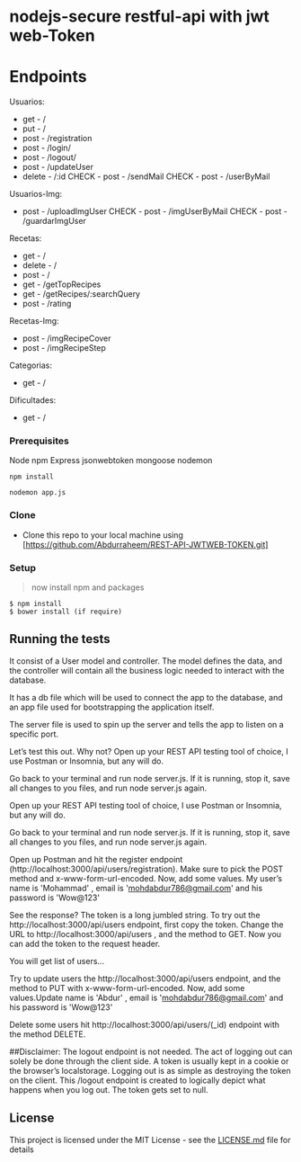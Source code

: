 # nodejs-secure restful-api with jwt web-Token

# Endpoints
Usuarios:
- get - /
- put - /
- post - /registration
- post - /login/
- post - /logout/
- post - /updateUser
- delete - /:id
CHECK - post - /sendMail
CHECK - post - /userByMail

Usuarios-Img:
- post - /uploadImgUser
CHECK - post - /imgUserByMail
CHECK - post - /guardarImgUser

Recetas:
- get - /
- delete - /
- post - /
- get - /getTopRecipes
- get - /getRecipes/:searchQuery
- post - /rating

Recetas-Img:
- post - /imgRecipeCover
- post - /imgRecipeStep

Categorias:
- get - /

Dificultades:
- get - /

### Prerequisites

Node
npm
Express
jsonwebtoken
mongoose
nodemon

`npm install`

`nodemon app.js`


### Clone

- Clone this repo to your local machine using [https://github.com/Abdurraheem/REST-API-JWTWEB-TOKEN.git]

### Setup

> now install npm and packages

```shell
$ npm install
$ bower install (if require)
```
## Running the tests

It consist of a User model and controller. The model
defines the data, and the controller will contain all 
the business logic needed to interact with the database. 

It has a db file which will be used to
connect the app to the database, and an app file used
for bootstrapping the application itself.

The server file is used to spin up the server and tells the
app to listen on a specific port.

Let’s test this out. Why not?
Open up your REST API testing tool of choice, I use Postman or Insomnia, but any will do.

Go back to your terminal and run node server.js. If it is running, stop it, save all changes to you files, and run node server.js again.

Open up your REST API testing tool of choice, I use Postman or Insomnia, but any will do.

Go back to your terminal and run node server.js. If it is running, stop it, save all changes to you files, and run node server.js again.

Open up Postman and hit the register endpoint (http://localhost:3000/api/users/registration). Make sure to pick the POST method and x-www-form-url-encoded.
Now, add some values. My user’s name is 'Mohammad' , email is 'mohdabdur786@gmail.com' and his password is 'Wow@123' 

See the response? The token is a long jumbled string. 
To try out the http://localhost:3000/api/users endpoint, first copy the token. Change the URL to http://localhost:3000/api/users , and the method to GET.
Now you can add the token to the request header.

You will get list of users...

Try to update users the http://localhost:3000/api/users endpoint, and the method to PUT with x-www-form-url-encoded.
Now, add some values.Update name is 'Abdur' , email is 'mohdabdur786@gmail.com' and his password is 'Wow@123' 

Delete some users hit http://localhost:3000/api/users/(_id) endpoint with the method DELETE.

##Disclaimer: The logout endpoint is not needed. The act of logging out can solely be done through the client side. A token is usually kept in a cookie or the browser’s localstorage. Logging out is as simple as destroying the token on the client. This /logout endpoint is created to logically depict what happens when you log out. The token gets set to null.

## License

This project is licensed under the MIT License - see the [LICENSE.md](LICENSE.md) file for details
